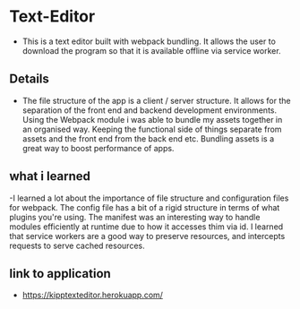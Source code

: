 # Text-Editor
- This is a text editor built with webpack bundling. It allows the user to download the program so that it is available offline via service worker.

## Details
- The file structure of the app is a client / server structure. It allows for the separation of the front end and backend development environments. Using the Webpack module i was able to bundle my assets together in an organised way. Keeping the functional side of things separate from assets and the front end from the back end etc. Bundling assets is a great way to boost performance of apps.
## what i learned

-I learned a lot about the importance of file structure and configuration files for webpack. The config file has a bit of a rigid structure in terms of what plugins you're using. The manifest was an interesting way to handle modules efficiently at runtime due to how it accesses thim via id. I learned that service workers are a good way to preserve resources, and intercepts requests to serve cached resources.

## link to application
- https://kipptexteditor.herokuapp.com/
